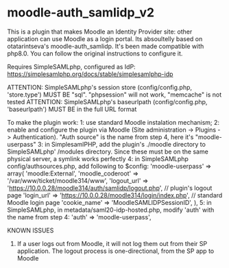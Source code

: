 # moodle-auth_samlidp_v2


This is a plugin that makes Moodle an Identity Provider site: other application can use Moodle as a login portal. Its absoultelly based on otatarintseva's moodle-auth_samlidp. It's been made compatible with php8.0. You can follow the original instructions to configure it.


Requires SimpleSAMLphp, configured as IdP: https://simplesamlphp.org/docs/stable/simplesamlphp-idp

ATTENTION: SimpleSAMLphp's session store (config/config.php, 'store.type') MUST BE "sql". "phpsession" will not work, "memcache" is not tested
ATTENTION: SimpleSAMLphp's baseurlpath (config/config.php, 'baseurlpath') MUST BE in the full URL format

To make the plugin work:
1: use standard Moodle instalation mechanism;
2: enable and configure the plugin via Moodle (Site administration -> Plugins -> Authentication). "Auth source" is the name from step 4, here it's "moodle-userpass"
3: in SimplesamlPHP, add the plugin's ./moodle directory to SimpleSAMLphp' /modules directory. Since these must be on the same physical server, a symlink works perfectly
4: in SimpleSAMLphp config/authsources.php, add following to $config:
    'moodle-userpass' => array(
        'moodle:External',
        'moodle_coderoot' => '/var/www/ticket/moodle314/www',
        'logout_url' => 'https://10.0.0.28/moodle314/auth/samlidp/logout.php',  // plugin's logout page
        'login_url' => 'https://10.0.0.28/moodle314/login/index.php',           // standard Moodle login page
        'cookie_name' => 'MoodleSAMLIDPSessionID',
    ),
5: in SimpleSAMLphp, in metadata/saml20-idp-hosted.php, modify 'auth' with the name from step 4:
    'auth' => 'moodle-userpass',

KNOWN ISSUES
1. If a user logs out from Moodle, it will not log them out from their SP application. The logout process is one-directional, from the SP app to Moodle